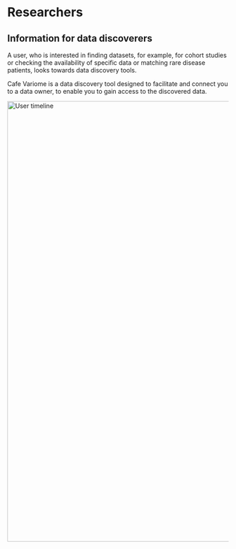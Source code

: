 # Researchers

## Information for data discoverers

A user, who is interested in finding datasets, for example, for cohort studies or checking the availability of specific data or matching rare disease patients, looks towards data discovery tools.

Cafe Variome is a data discovery tool designed to facilitate and connect you to a data owner, to enable you to gain access to the discovered data.

<img alt="User timeline" height="1000" src="user_timeline.avif" title="User timeline" width="1000"/>